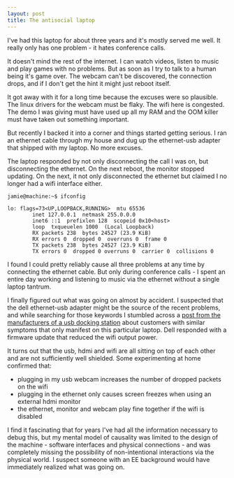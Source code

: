 ```yaml
---
layout: post
title: The antisocial laptop
---
```


I've had this laptop for about three years and it's mostly served me well. It really only has one problem - it hates conference calls.

It doesn't mind the rest of the internet. I can watch videos, listen to music and play games with no problems. But as soon as I try to talk to a human being it's game over. The webcam can't be discovered, the connection drops, and if I don't get the hint it might just reboot itself.

It got away with it for a long time because the excuses were so plausible. The linux drivers for the webcam must be flaky. The wifi here is congested. The demo I was giving must have used up all my RAM and the OOM killer must have taken out something important.

But recently I backed it into a corner and things started getting serious. I ran an ethernet cable through my house and dug up the ethernet-usb adapter that shipped with my laptop. No more excuses.

The laptop responded by not only disconnecting the call I was on, but disconnecting the ethernet. On the next reboot, the monitor stopped updating. On the next, it not only disconnected the ethernet but claimed I no longer had a wifi interface either.

```
jamie@machine:~$ ifconfig

lo: flags=73<UP,LOOPBACK,RUNNING>  mtu 65536
        inet 127.0.0.1  netmask 255.0.0.0
        inet6 ::1  prefixlen 128  scopeid 0x10<host>
        loop  txqueuelen 1000  (Local Loopback)
        RX packets 238  bytes 24527 (23.9 KiB)
        RX errors 0  dropped 0  overruns 0  frame 0
        TX packets 238  bytes 24527 (23.9 KiB)
        TX errors 0  dropped 0 overruns 0  carrier 0  collisions 0
```

I found I could pretty reliably cause all three problems at any time by connecting the ethernet cable. But only during conference calls - I spent an entire day working and listening to music via the ethernet without a single laptop tantrum.

I finally figured out what was going on almost by accident. I suspected that the dell ethernet-usb adapter might be the source of the recent problems, and while searching for those keywords I stumbled across a [post from the manufacturers of a usb docking station](https://plugable.com/2016/06/30/investigating-usb-c-problems-on-some-dell-xps-and-precision-laptops/) about customers with similar symptoms that only manifest on this particular laptop. Dell responded with a firmware update that reduced the wifi output power.

It turns out that the usb, hdmi and wifi are all sitting on top of each other and are not sufficiently well shielded. Some experimenting at home confirmed that:

* plugging in my usb webcam increases the number of dropped packets on the wifi
* plugging in the ethernet only causes screen freezes when using an external hdmi monitor
* the ethernet, monitor and webcam play fine together if the wifi is disabled

I find it fascinating that for years I've had all the information necessary to debug this, but my mental model of causality was limited to the design of the machine - software interfaces and physical connections - and was completely missing the possibility of non-intentional interactions via the physical world. I suspect someone with an EE background would have immediately realized what was going on.
